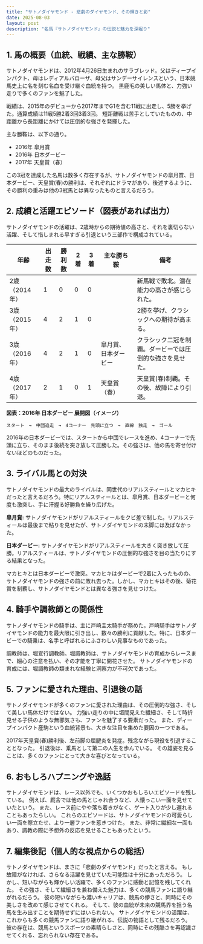```yaml
---
title: "サトノダイヤモンド - 悲劇のダイヤモンド、その輝きと影"
date: 2025-08-03
layout: post
description: "名馬『サトノダイヤモンド』の伝説と魅力を深堀り"
---
```


## 1. 馬の概要（血統、戦績、主な勝鞍）

サトノダイヤモンドは、2012年4月26日生まれのサラブレッド。父はディープインパクト、母はレディアルバローザ、母父はサンデーサイレンスという、日本競馬史上に名を刻む名血を受け継ぐ血統を持つ。  黒鹿毛の美しい馬体と、力強い走りで多くのファンを魅了した。

戦績は、2015年のデビューから2017年までG1を含む11戦に出走し、5勝を挙げた。通算成績は11戦5勝2着3回3着3回。  短距離戦は苦手としていたものの、中距離から長距離にかけては圧倒的な強さを発揮した。

主な勝鞍は、以下の通り。

* 2016年  皐月賞
* 2016年  日本ダービー
* 2017年  天皇賞（春）

この3冠を達成した名馬は数多く存在するが、サトノダイヤモンドの皐月賞、日本ダービー、天皇賞(春)の勝利は、それぞれにドラマがあり、後述するように、その勝利の重みは他の3冠馬とは異なったものと言えるだろう。


## 2. 成績と活躍エピソード（図表があれば出力）

サトノダイヤモンドの活躍は、2歳時からの期待値の高さと、それを裏切らない活躍、そして惜しまれる早すぎる引退という三部作で構成されている。

| 年齢 | 出走数 | 勝利数 | 2着 | 3着 | 主な勝ち鞍 | 備考 |
|---|---|---|---|---|---|---|
| 2歳（2014年） | 1 | 0 | 0 | 0 |  | 新馬戦で敗北。潜在能力の高さが感じられた。 |
| 3歳（2015年） | 4 | 2 | 1 | 0 |  | 2勝を挙げ、クラシックへの期待が高まる。 |
| 3歳（2016年） | 4 | 2 | 1 | 0 | 皐月賞、日本ダービー | クラシック二冠を制覇。ダービーでは圧倒的な強さを見せた。 |
| 4歳（2017年） | 2 | 1 | 0 | 1 | 天皇賞（春） | 天皇賞(春)制覇。その後、故障により引退。 |


**図表：2016年 日本ダービー 展開図（イメージ）**

```
スタート　→　中団追走　→　4コーナー　先頭に立つ　→　直線　独走　→　ゴール
```

2016年の日本ダービーでは、スタートから中団でレースを進め、4コーナーで先頭に立ち、そのまま後続を突き放して圧勝した。その強さは、他の馬を寄せ付けないほどのものだった。


## 3. ライバル馬との対決

サトノダイヤモンドの最大のライバルは、同世代のリアルスティールとマカヒキだったと言えるだろう。特にリアルスティールとは、皐月賞、日本ダービーと何度も激突し、手に汗握る好勝負を繰り広げた。

**皐月賞:** サトノダイヤモンドがリアルスティールをクビ差で制した。リアルスティールは最後まで粘りを見せたが、サトノダイヤモンドの末脚には及ばなかった。

**日本ダービー:** サトノダイヤモンドがリアルスティールを大きく突き放して圧勝。リアルスティールは、サトノダイヤモンドの圧倒的な強さを目の当たりにする結果となった。

マカヒキとは日本ダービーで激突。マカヒキはダービーで2着に入ったものの、サトノダイヤモンドの強さの前に敗れ去った。しかし、マカヒキはその後、菊花賞を制覇し、サトノダイヤモンドとは異なる強さを見せつけた。


## 4. 騎手や調教師との関係性

サトノダイヤモンドの騎手は、主に戸崎圭太騎手が務めた。戸崎騎手はサトノダイヤモンドの能力を最大限に引き出し、数々の勝利に貢献した。特に、日本ダービーでの騎乗は、名手と呼ばれるにふさわしい見事なものであった。

調教師は、堀宣行調教師。堀調教師は、サトノダイヤモンドの育成からレースまで、細心の注意を払い、その才能を丁寧に開花させた。  サトノダイヤモンドの育成には、堀調教師の類まれな経験と洞察力が不可欠であった。


## 5. ファンに愛された理由、引退後の話

サトノダイヤモンドが多くのファンに愛された理由は、その圧倒的な強さ、そして美しい馬体だけではない。  力強い走りの中に垣間見えた繊細さ、そして時折見せる子供のような無邪気さも、ファンを魅了する要素だった。  また、ディープインパクト産駒という血統背景も、大きな注目を集めた要因の一つである。

2017年天皇賞(春)勝利後、左前脚の屈腱炎を発症。残念ながら現役を引退することとなった。  引退後は、乗馬として第二の人生を歩んでいる。  その雄姿を見ることは、多くのファンにとって大きな喜びとなっている。


## 6. おもしろハプニングや逸話

サトノダイヤモンドは、レース以外でも、いくつかおもしろいエピソードを残している。  例えば、厩舎では他の馬とじゃれ合うなど、人懐っこい一面を見せていたという。  また、レース前にやや落ち着きがなく、ゲート入りが少し遅れることもあったらしい。  これらのエピソードは、サトノダイヤモンドの可愛らしい一面を際立たせ、より一層ファンを惹きつけた。  また、非常に繊細な一面もあり、調教の際に予想外の反応を見せることもあったという。


## 7. 編集後記（個人的な視点からの総括）

サトノダイヤモンドは、まさに「悲劇のダイヤモンド」だったと言える。  もし故障がなければ、さらなる活躍を見せていた可能性は十分にあっただろう。  しかし、短いながらも輝かしい活躍で、多くのファンに感動と記憶を残してくれた。  その強さ、そして繊細さを兼ね備えた魅力は、多くの競馬ファンに語り継がれるだろう。  彼の短いながらも濃いキャリアは、競馬の儚さと、同時にその美しさを改めて感じさせてくれる。  そして、彼の血統が未来の競馬界を担う名馬を生み出すことを期待せずにはいられない。  サトノダイヤモンドの活躍は、これからも多くの競馬ファンに語り継がれる、伝説の物語として残るだろう。  彼の存在は、競馬というスポーツの素晴らしさと、同時にその残酷さを再認識させてくれる、忘れられない存在である。
